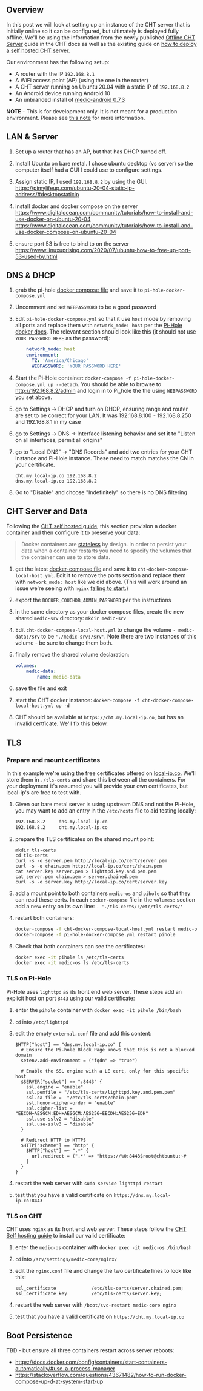 ## Overview

In this post we will look at setting up an instance of the CHT server that is initially online so it can be configured, but ultimately is deployed fully offline.  We'll be using the information from the newly published [Offline CHT Server](https://docs.communityhealthtoolkit.org/apps/guides/offline/) guide in the CHT docs as well as the existing guide on [how to deploy a self hosted CHT server](https://github.com/medic/cht-infrastructure/tree/master/self-hosting).

Our environment has the following setup:
  * A router with the IP `192.168.8.1`
  * A WiFi access point (AP) (using the one in the router)
  * A CHT server running on Ubuntu 20.04 with a static IP of `192.168.8.2`
  * An Android device running Android 10 
  * An unbranded install of [medic-android 0.7.3](https://github.com/medic/medic-android/releases/download/v0.7.3/medic-android-v0.7.3-unbranded-webview-arm64-v8a-release.apk)


**NOTE** - This is for development only.  It is not meant for a production environment.  Please see [this note](https://docs.communityhealthtoolkit.org/apps/guides/offline/) for more information.


## LAN & Server

1. Set up a router that has an AP, but that has DHCP turned off.  

1. Install Ubuntu on bare metal. I chose ubuntu desktop (vs server) so the computer itself had a GUI I could use to configure settings.

1. Assign static IP, I used `192.168.8.2` by using the GUI.
https://pimylifeup.com/ubuntu-20-04-static-ip-address/#desktopstaticip

1. install docker and docker compose on the server
https://www.digitalocean.com/community/tutorials/how-to-install-and-use-docker-on-ubuntu-20-04
https://www.digitalocean.com/community/tutorials/how-to-install-and-use-docker-compose-on-ubuntu-20-04

1. ensure port 53 is free to bind to on the server
https://www.linuxuprising.com/2020/07/ubuntu-how-to-free-up-port-53-used-by.html


## DNS & DHCP

1. grab the pi-hole [docker compose file](https://raw.githubusercontent.com/pi-hole/docker-pi-hole/master/docker-compose.yml.example)  and save it to `pi-hole-docker-compose.yml`

1. Uncomment and set `WEBPASSWORD` to be a good password

1. Edit `pi-hole-docker-compose.yml` so that it use `host` mode by removing all ports and replace them with `network_mode: host` per the [Pi-Hole docker docs](https://docs.pi-hole.net/docker/DHCP/#docker-pi-hole-with-host-networking-mode). The relevant section should look like this (it should not use `YOUR PASSWORD HERE` as the password):
      ```yml
          network_mode: host
          environment:
            TZ: 'America/Chicago'
            WEBPASSWORD: 'YOUR PASSWORD HERE'
      ```
1. Start the Pi-Hole container: `docker-compose -f pi-hole-docker-compose.yml up --detach`. You should be able to browse to http://192.168.8.2/admin and login in to Pi_hole the the using `WEBPASSWORD` you set above.
   
1. go to Settings -> DHCP and turn on DHCP, ensuring range and router are set to be correct for your LAN. It was 192.168.8.100 -  192.168.8.250 and 192.168.8.1 in my case
   
1. go to Settings -> DNS -> Interface listening behavior and set it to "Listen on all interfaces, permit all origins"
   
1. go to "Local DNS" -> "DNS Records" and add two entries for your CHT instance and Pi-Hole instance. These need to match matches the CN in your certificate.
      ```
      cht.my.local-ip.co 192.168.8.2
      dns.my.local-ip.co 192.168.8.2
      ```
   
1. Go to "Disable" and choose "Indefinitely" so there is no DNS filtering 


## CHT Server and Data

Following the [CHT self hosted guide](https://github.com/medic/cht-infrastructure/tree/master/self-hosting), this section provision a docker container and then configure it to preserve your data:

> Docker containers are [stateless](https://www.redhat.com/en/topics/cloud-native-apps/stateful-vs-stateless) by design. In order to persist your data when a container restarts you need to specify the volumes that the container can use to store data.

1. get the latest [docker-compose file](https://raw.githubusercontent.com/medic/cht-infrastructure/master/self-hosting/main/docker-compose.yml) and save it to `cht-docker-compose-local-host.yml`. Edit it to remove the ports section and replace them with `network_mode: host` like we did above.  (This will work around an issue we're seeing with `nginx` [failing to start](https://forum.communityhealthtoolkit.org/t/problems-cht-local-setup/1147).)
   
1. export the `DOCKER_COUCHDB_ADMIN_PASSWORD` per the instructions
   
1. in the same directory as your docker compose files, create the new shared `medic-srv` directory: `mkdir medic-srv`
   
1. Edit `cht-docker-compose-local-host.yml` to change the volume `- medic-data:/srv` to be `'./medic-srv:/srv'`. Note there are two instances of this volume - be sure to change them both.
   
1. finally remove the shared volume declaration:
      ```yml
      volumes:
          medic-data:
              name: medic-data
      ```
   
1. save the file and exit
   
1. start the CHT docker instance: `docker-compose -f cht-docker-compose-local-host.yml up -d`
   
1. CHT should be available at  `https://cht.my.local-ip.co`, but has an invalid certficate.  We'll fix this below.


## TLS

### Prepare and mount certificates

In this example we're using the free certificates offered on [local-ip.co](http://local-ip.co). We'll store them in `./tls-certs` and share this between all the containers. For your deployment it's assumed you will provide your own certificates, but local-ip's are free to test with.

1. Given our bare metal server is using upstream DNS and not the Pi-Hole, you may want to add an entry in the `/etc/hosts` file to aid testing locally:
    ```bash
    192.168.8.2     dns.my.local-ip.co
    192.168.8.2     cht.my.local-ip.co
    ```
1. prepare the TLS certificates on the shared mount point:
    ```
    mkdir tls-certs
    cd tls-certs
    curl -s -o server.pem http://local-ip.co/cert/server.pem
    curl -s -o chain.pem http://local-ip.co/cert/chain.pem
    cat server.key server.pem > lighttpd.key.and.pem.pem
    cat server.pem chain.pem > server.chained.pem
    curl -s -o server.key http://local-ip.co/cert/server.key
    ```
   
1. add a mount point to both containers `medic-os` and `pihole` so that they can read these certs. In each `docker-compose` file in the `volumes:` section add a new entry on its own line: `- './tls-certs/:/etc/tls-certs/'`
   
1. restart both containers:
    ```bash
    docker-compose -f cht-docker-compose-local-host.yml restart medic-os
    docker-compose -f pi-hole-docker-compose.yml restart pihole
    ```
   
1. Check that both containers can see the certificates:
    ```bash
    docker exec -it pihole ls /etc/tls-certs
    docker exec -it medic-os ls /etc/tls-certs
    ```


### TLS on Pi-Hole

Pi-Hole uses `lighttpd` as its front end web server. These steps add an explicit host on port `8443` using our valid certificate:

1. enter the `pihole` container with `docker exec -it pihole /bin/bash`
   
1. `cd` into `/etc/lighttpd`
   
1. edit the empty `external.conf` file and add this content:
    ```
    $HTTP["host"] == "dns.my.local-ip.co" {
      # Ensure the Pi-hole Block Page knows that this is not a blocked domain
      setenv.add-environment = ("fqdn" => "true")
      
      # Enable the SSL engine with a LE cert, only for this specific host
      $SERVER["socket"] == ":8443" {
        ssl.engine = "enable"
        ssl.pemfile = "/etc/tls-certs/lighttpd.key.and.pem.pem"
        ssl.ca-file =  "/etc/tls-certs/chain.pem"
        ssl.honor-cipher-order = "enable"
        ssl.cipher-list = "EECDH+AESGCM:EDH+AESGCM:AES256+EECDH:AES256+EDH"
        ssl.use-sslv2 = "disable"
        ssl.use-sslv3 = "disable"
      }
      
      # Redirect HTTP to HTTPS
      $HTTP["scheme"] == "http" {
        $HTTP["host"] =~ ".*" {
          url.redirect = (".*" => "https://%0:8443$root@chtbuntu:~#
        }
      }
    }
    ```
   
1. restart the web server with `sudo service lighttpd restart`
   
1. test that you have a valid certificate on `https://dns.my.local-ip.co:8443`


### TLS on CHT

CHT uses `nginx` as its front end web server. These steps follow the [CHT Self hosting guide](https://github.com/medic/cht-infrastructure/tree/master/self-hosting#ssl-certificate-installation) to install our valid certificate:

1. enter the `medic-os` container with `docker exec -it medic-os /bin/bash`
   
1. `cd` into `/srv/settings/medic-core/nginx/`
   
1. edit the `nginx.conf` file and change the two certificate lines to look like this:
      ```
      ssl_certificate             /etc/tls-certs/server.chained.pem;
      ssl_certificate_key         /etc/tls-certs/server.key;
      ```
   
1. restart the web server with `/boot/svc-restart medic-core nginx`
   
1. test that you have a valid certificate on `https://cht.my.local-ip.co`


## Boot Persistence

TBD - but ensure all three containers restart across server reboots:
* https://docs.docker.com/config/containers/start-containers-automatically/#use-a-process-manager
* https://stackoverflow.com/questions/43671482/how-to-run-docker-compose-up-d-at-system-start-up